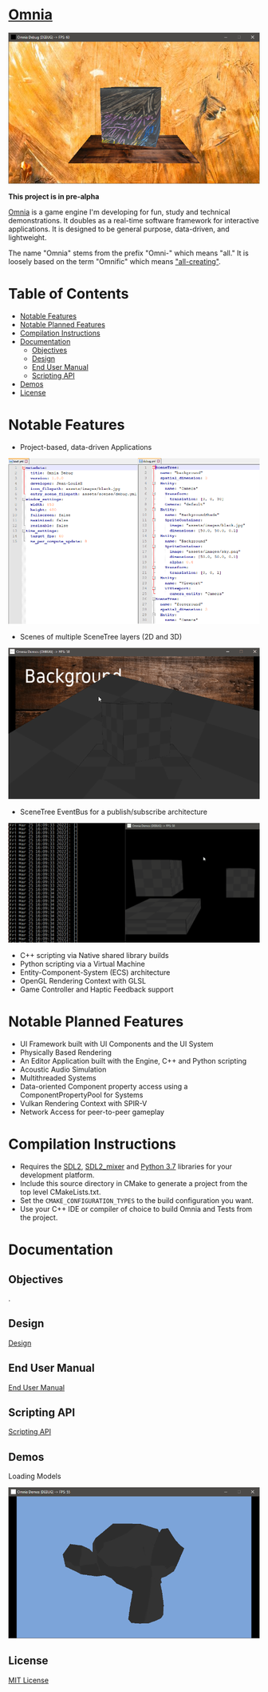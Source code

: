 # [Omnia](https://github.com/Jean-LouisH/Omnia)

![Intro Screenshot](debug.png)

**This project is in pre-alpha**

[Omnia](https://github.com/Jean-LouisH/Omnia) is a game engine I'm developing for fun, study and technical demonstrations. It doubles as a real-time software framework for interactive applications. It is designed to be general purpose, data-driven, and lightweight.

The name "Omnia" stems from the prefix "Omni-" which means "all." It is loosely based on the term "Omnific" which means ["all-creating"](https://www.merriam-webster.com/dictionary/omnific).

# Table of Contents

* [Notable Features](#notable-features)
* [Notable Planned Features](#notable-planned-features)
* [Compilation Instructions](#compilation-instructions)
* [Documentation](#documentation)
  * [Objectives](#objectives)
  * [Design](#design)
  * [End User Manual](#end-user-manual)
  * [Scripting API](#scripting-api)
* [Demos](#demos)
* [License](#license)

# Notable Features

- Project-based, data-driven Applications

![omnia_project](omnia_project.png)

- Scenes of multiple SceneTree layers (2D and 3D)

![scene_tree_layers](scene_tree_layers.gif)

- SceneTree EventBus for a publish/subscribe architecture

![event_bus](event_bus.gif)

- C++ scripting via Native shared library builds
- Python scripting via a Virtual Machine
- Entity-Component-System (ECS) architecture
- OpenGL Rendering Context with GLSL
- Game Controller and Haptic Feedback support

# Notable Planned Features

- UI Framework built with UI Components and the UI System
- Physically Based Rendering
- An Editor Application built with the Engine, C++ and Python scripting
- Acoustic Audio Simulation
- Multithreaded Systems
- Data-oriented Component property access using a ComponentPropertyPool for Systems
- Vulkan Rendering Context with SPIR-V
- Network Access for peer-to-peer gameplay

# Compilation Instructions

* Requires the [SDL2](https://www.libsdl.org/), [SDL2_mixer](https://www.libsdl.org/projects/SDL_mixer/) and [Python 3.7](https://www.python.org/downloads/release/python-370/) libraries for your development platform.
* Include this source directory in CMake to generate a project from the top level CMakeLists.txt. 
* Set the `CMAKE_CONFIGURATION_TYPES` to the build configuration you want. 
* Use your C++ IDE or compiler of choice to build Omnia and Tests from the project.

# Documentation

## Objectives

.

## Design

[Design](Documentation/Design/Design.md)

## End User Manual

[End User Manual](Documentation/End_User_Manual/End_User_Manual.md)

## Scripting API

[Scripting API](Documentation/End_User_Manual/Scripting_API/Scripting_API.md)

## Demos

Loading Models

![screenshot](loading_models.png)

## License

[MIT License](LICENSE)